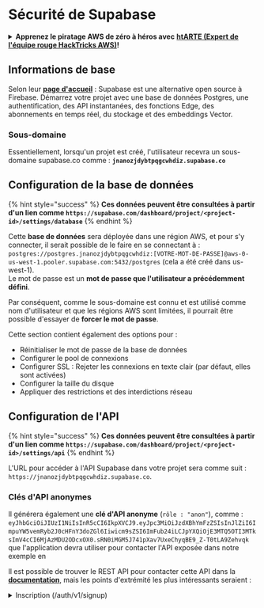 # Sécurité de Supabase

<details>

<summary><strong>Apprenez le piratage AWS de zéro à héros avec</strong> <a href="https://training.hacktricks.xyz/courses/arte"><strong>htARTE (Expert de l'équipe rouge HackTricks AWS)</strong></a><strong>!</strong></summary>

Autres façons de soutenir HackTricks :

- Si vous souhaitez voir votre **entreprise annoncée dans HackTricks** ou **télécharger HackTricks en PDF**, consultez les [**PLANS D'ABONNEMENT**](https://github.com/sponsors/carlospolop) !
- Obtenez le [**swag officiel PEASS & HackTricks**](https://peass.creator-spring.com)
- Découvrez [**La famille PEASS**](https://opensea.io/collection/the-peass-family), notre collection exclusive de [**NFTs**](https://opensea.io/collection/the-peass-family)
- **Rejoignez le** 💬 [**groupe Discord**](https://discord.gg/hRep4RUj7f) ou le [**groupe Telegram**](https://t.me/peass) ou **suivez-nous** sur **Twitter** 🐦 [**@hacktricks\_live**](https://twitter.com/hacktricks\_live)**.**
- **Partagez vos astuces de piratage en soumettant des PR aux** [**HackTricks**](https://github.com/carlospolop/hacktricks) et [**HackTricks Cloud**](https://github.com/carlospolop/hacktricks-cloud) dépôts GitHub.

</details>

## Informations de base

Selon leur [**page d'accueil**](https://supabase.com/) : Supabase est une alternative open source à Firebase. Démarrez votre projet avec une base de données Postgres, une authentification, des API instantanées, des fonctions Edge, des abonnements en temps réel, du stockage et des embeddings Vector.

### Sous-domaine

Essentiellement, lorsqu'un projet est créé, l'utilisateur recevra un sous-domaine supabase.co comme : **`jnanozjdybtpqgcwhdiz.supabase.co`**

## **Configuration de la base de données**

{% hint style="success" %}
**Ces données peuvent être consultées à partir d'un lien comme `https://supabase.com/dashboard/project/<project-id>/settings/database`**
{% endhint %}

Cette **base de données** sera déployée dans une région AWS, et pour s'y connecter, il serait possible de le faire en se connectant à : `postgres://postgres.jnanozjdybtpqgcwhdiz:[VOTRE-MOT-DE-PASSE]@aws-0-us-west-1.pooler.supabase.com:5432/postgres` (cela a été créé dans us-west-1).\
Le mot de passe est un **mot de passe que l'utilisateur a précédemment défini**.

Par conséquent, comme le sous-domaine est connu et est utilisé comme nom d'utilisateur et que les régions AWS sont limitées, il pourrait être possible d'essayer de **forcer le mot de passe**.

Cette section contient également des options pour :

- Réinitialiser le mot de passe de la base de données
- Configurer le pool de connexions
- Configurer SSL : Rejeter les connexions en texte clair (par défaut, elles sont activées)
- Configurer la taille du disque
- Appliquer des restrictions et des interdictions réseau

## Configuration de l'API

{% hint style="success" %}
**Ces données peuvent être consultées à partir d'un lien comme `https://supabase.com/dashboard/project/<project-id>/settings/api`**
{% endhint %}

L'URL pour accéder à l'API Supabase dans votre projet sera comme suit : `https://jnanozjdybtpqgcwhdiz.supabase.co`.

### Clés d'API anonymes

Il générera également une **clé d'API anonyme** (`rôle : "anon"`), comme : `eyJhbGciOiJIUzI1NiIsInR5cCI6IkpXVCJ9.eyJpc3MiOiJzdXBhYmFzZSIsInJlZiI6ImpuYW5vemRyb2J0cHFnY3doZGl6Iiwicm9sZSI6ImFub24iLCJpYXQiOjE3MTQ5OTI3MTksImV4cCI6MjAzMDU2ODcxOX0.sRN0iMGM5J741pXav7UxeChyqBE9_Z-T0tLA9Zehvqk` que l'application devra utiliser pour contacter l'API exposée dans notre exemple en&#x20;

Il est possible de trouver le REST API pour contacter cette API dans la [**documentation**](https://supabase.com/docs/reference/self-hosting-auth/returns-the-configuration-settings-for-the-gotrue-server), mais les points d'extrémité les plus intéressants seraient :

<details>

<summary>Inscription (/auth/v1/signup)</summary>
```
POST /auth/v1/signup HTTP/2
Host: id.io.net
Content-Length: 90
X-Client-Info: supabase-js-web/2.39.2
Sec-Ch-Ua: "Not-A.Brand";v="99", "Chromium";v="124"
Sec-Ch-Ua-Mobile: ?0
Authorization: Bearer eyJhbGciOiJIUzI1NiIsInR5cCI6IkpXVCJ9.eyJpc3MiOiJzdXBhYmFzZSIsInJlZiI6ImpuYW5vemRyb2J0cHFnY3doZGl6Iiwicm9sZSI6ImFub24iLCJpYXQiOjE3MTQ5OTI3MTksImV4cCI6MjAzMDU2ODcxOX0.sRN0iMGM5J741pXav7UxeChyqBE9_Z-T0tLA9Zehvqk
User-Agent: Mozilla/5.0 (Windows NT 10.0; Win64; x64) AppleWebKit/537.36 (KHTML, like Gecko) Chrome/124.0.6367.60 Safari/537.36
Content-Type: application/json;charset=UTF-8
Apikey: eyJhbGciOiJIUzI1NiIsInR5cCI6IkpXVCJ9.eyJpc3MiOiJzdXBhYmFzZSIsInJlZiI6ImpuYW5vemRyb2J0cHFnY3doZGl6Iiwicm9sZSI6ImFub24iLCJpYXQiOjE3MTQ5OTI3MTksImV4cCI6MjAzMDU2ODcxOX0.sRN0iMGM5J741pXav7UxeChyqBE9_Z-T0tLA9Zehvqk
Sec-Ch-Ua-Platform: "macOS"
Accept: */*
Origin: https://cloud.io.net
Sec-Fetch-Site: same-site
Sec-Fetch-Mode: cors
Sec-Fetch-Dest: empty
Referer: https://cloud.io.net/
Accept-Encoding: gzip, deflate, br
Accept-Language: en-GB,en-US;q=0.9,en;q=0.8
Priority: u=1, i

{"email":"test@exmaple.com","password":"SomeCOmplexPwd239."}
```
</details>

<details>

<summary>Connexion (/auth/v1/token?grant_type=password)</summary>
```
POST /auth/v1/token?grant_type=password HTTP/2
Host: hypzbtgspjkludjcnjxl.supabase.co
Content-Length: 80
X-Client-Info: supabase-js-web/2.39.2
Sec-Ch-Ua: "Not-A.Brand";v="99", "Chromium";v="124"
Sec-Ch-Ua-Mobile: ?0
Authorization: Bearer eyJhbGciOiJIUzI1NiIsInR5cCI6IkpXVCJ9.eyJpc3MiOiJzdXBhYmFzZSIsInJlZiI6ImpuYW5vemRyb2J0cHFnY3doZGl6Iiwicm9sZSI6ImFub24iLCJpYXQiOjE3MTQ5OTI3MTksImV4cCI6MjAzMDU2ODcxOX0.sRN0iMGM5J741pXav7UxeChyqBE9_Z-T0tLA9Zehvqk
User-Agent: Mozilla/5.0 (Windows NT 10.0; Win64; x64) AppleWebKit/537.36 (KHTML, like Gecko) Chrome/124.0.6367.60 Safari/537.36
Content-Type: application/json;charset=UTF-8
Apikey: eyJhbGciOiJIUzI1NiIsInR5cCI6IkpXVCJ9.eyJpc3MiOiJzdXBhYmFzZSIsInJlZiI6ImpuYW5vemRyb2J0cHFnY3doZGl6Iiwicm9sZSI6ImFub24iLCJpYXQiOjE3MTQ5OTI3MTksImV4cCI6MjAzMDU2ODcxOX0.sRN0iMGM5J741pXav7UxeChyqBE9_Z-T0tLA9Zehvqk
Sec-Ch-Ua-Platform: "macOS"
Accept: */*
Origin: https://cloud.io.net
Sec-Fetch-Site: same-site
Sec-Fetch-Mode: cors
Sec-Fetch-Dest: empty
Referer: https://cloud.io.net/
Accept-Encoding: gzip, deflate, br
Accept-Language: en-GB,en-US;q=0.9,en;q=0.8
Priority: u=1, i

{"email":"test@exmaple.com","password":"SomeCOmplexPwd239."}
```
</details>

Ainsi, chaque fois que vous découvrez un client utilisant supabase avec le sous-domaine qui leur a été accordé (il est possible qu'un sous-domaine de l'entreprise ait un CNAME sur leur sous-domaine supabase), vous pourriez essayer de **créer un nouveau compte sur la plateforme en utilisant l'API supabase**.

### Clés API secrètes / de rôle de service

Une clé API secrète sera également générée avec **`role: "service_role"`**. Cette clé API doit rester secrète car elle pourra contourner la **Sécurité au Niveau des Lignes**.

La clé API ressemble à ceci : `eyJhbGciOiJIUzI1NiIsInR5cCI6IkpXVCJ9.eyJpc3MiOiJzdXBhYmFzZSIsInJlZiI6ImpuYW5vemRyb2J0cHFnY3doZGl6Iiwicm9sZSI6InNlcnZpY2Vfcm9sZSIsImlhdCI6MTcxNDk5MjcxOSwiZXhwIjoyMDMwNTY4NzE5fQ.0a8fHGp3N_GiPq0y0dwfs06ywd-zhTwsm486Tha7354`

### Secret JWT

Un **Secret JWT** sera également généré afin que l'application puisse **créer et signer des jetons JWT personnalisés**.

## Authentification

### Inscriptions

{% hint style="success" %}
Par **défaut**, supabase permettra aux **nouveaux utilisateurs de créer des comptes** sur votre projet en utilisant les points d'API mentionnés précédemment.
{% endhint %}

Cependant, ces nouveaux comptes, par défaut, **devront valider leur adresse e-mail** pour pouvoir se connecter au compte. Il est possible d'activer **"Autoriser les connexions anonymes"** pour permettre aux gens de se connecter sans vérifier leur adresse e-mail. Cela pourrait donner accès à des **données inattendues** (ils obtiennent les rôles `public` et `authenticated`).\
C'est une très mauvaise idée car supabase facture par utilisateur actif, donc les gens pourraient créer des utilisateurs, se connecter et supabase facturera pour ceux-ci :

<figure><img src="../.gitbook/assets/image (1).png" alt=""><figcaption></figcaption></figure>

### Mots de passe et sessions

Il est possible d'indiquer la longueur minimale du mot de passe (par défaut), les exigences (non par défaut) et d'interdire l'utilisation de mots de passe divulgués.\
Il est recommandé d'**améliorer les exigences car celles par défaut sont faibles**.

* Sessions utilisateur : Il est possible de configurer le fonctionnement des sessions utilisateur (délais d'expiration, 1 session par utilisateur...)
* Protection contre les bots et les abus : Il est possible d'activer Captcha.

### Paramètres SMTP

Il est possible de définir un SMTP pour envoyer des e-mails.

### Paramètres avancés

* Définir le temps d'expiration des jetons d'accès (3600 par défaut)
* Définir pour détecter et révoquer les jetons de rafraîchissement potentiellement compromis et le délai d'expiration
* MFA : Indiquer combien de facteurs MFA peuvent être inscrits en même temps par utilisateur (10 par défaut)
* Connexions directes maximales à la base de données : Nombre maximal de connexions utilisées pour l'authentification (10 par défaut)
* Durée maximale de la demande : Temps maximum autorisé pour qu'une demande d'authentification dure (10s par défaut)

## Stockage

{% hint style="success" %}
Supabase permet de **stocker des fichiers** et de les rendre accessibles via une URL (il utilise des compartiments S3).
{% endhint %}

* Définir la limite de taille de fichier à téléverser (par défaut 50 Mo)
* La connexion S3 est donnée avec une URL comme : `https://jnanozjdybtpqgcwhdiz.supabase.co/storage/v1/s3`
* Il est possible de **demander des clés d'accès S3** qui sont formées par un `ID de clé d'accès` (par exemple `a37d96544d82ba90057e0e06131d0a7b`) et une `clé d'accès secrète` (par exemple `58420818223133077c2cec6712a4f909aec93b4daeedae205aa8e30d5a860628`)

## Fonctions Edge

Il est possible de **stocker des secrets** dans supabase également qui seront **accessibles par des fonctions Edge** (elles peuvent être créées et supprimées depuis le web, mais il n'est pas possible d'accéder directement à leur valeur).
